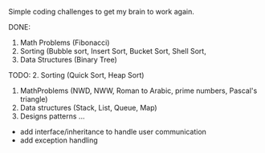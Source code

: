 Simple coding challenges to get my brain to work again. 

DONE:
1. Math Problems (Fibonacci)
2. Sorting (Bubble sort, Insert Sort, Bucket Sort, Shell Sort,
3. Data Structures (Binary Tree)

TODO:
2. Sorting (Quick Sort, Heap Sort)
1. MathProblems (NWD, NWW, Roman to Arabic, prime numbers, Pascal's triangle)
3. Data structures (Stack, List, Queue, Map)
4. Designs patterns
...
- add interface/inheritance to handle user communication
- add exception handling